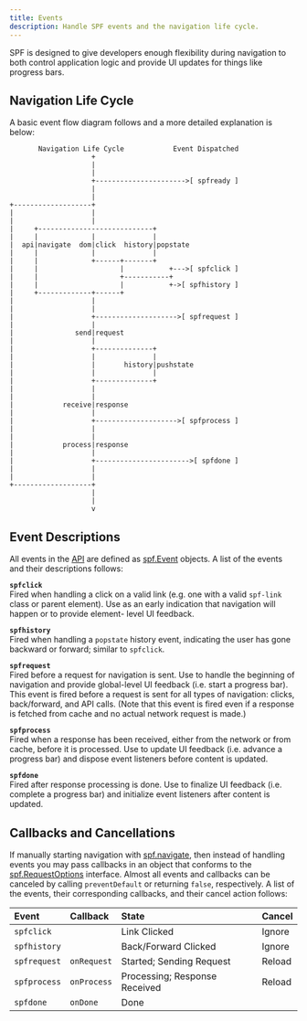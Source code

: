 ```yaml
---
title: Events
description: Handle SPF events and the navigation life cycle.
---
```



SPF is designed to give developers enough flexibility during
navigation to both control application logic and provide UI
updates for things like progress bars.


## Navigation Life Cycle

A basic event flow diagram follows and a more detailed
explanation is below:


           Navigation Life Cycle            Event Dispatched
                        +                                   
                        |                                   
                        |                                   
                        +---------------------->[ spfready ]
                        |                                   
                        |                                   
    +-------------------+                                   
    |                   |                                   
    |                   |                                   
    |     +----------------------------+                    
    |     |             |              |                    
    |  api|navigate  dom|click  history|popstate            
    |     |             |              |                    
    |     |             +------+-------+                    
    |     |                    |           +--->[ spfclick ]
    |     |                    +-----------+                
    |     |                    |           +->[ spfhistory ]
    |     +-------------+------+                            
    |                   |                                   
    |                   |                                   
    |                   +-------------------->[ spfrequest ]
    |                   |                                   
    |               send|request                            
    |                   |                                   
    |                   +--------------+                    
    |                   |              |                    
    |                   |       history|pushstate           
    |                   |              |                    
    |                   +--------------+                    
    |                   |                                   
    |                   |                                   
    |            receive|response                           
    |                   |                                   
    |                   +-------------------->[ spfprocess ]
    |                   |                                   
    |                   |                                   
    |            process|response                           
    |                   |                                   
    |                   +----------------------->[ spfdone ]
    |                   |                                   
    |                   |                                   
    +-------------------+                                   
                        |                                   
                        |                                   
                        v                                   


## Event Descriptions

All events in the [API][] are defined as [spf.Event][] objects.
A list of the events and their descriptions follows:

**`spfclick`**  
Fired when handling a click on a valid link (e.g. one with a
valid `spf-link` class or parent element).  Use as an early
indication that navigation will happen or to provide element-
level UI feedback.

**`spfhistory`**  
Fired when handling a `popstate` history event, indicating the
user has gone backward or forward; similar to `spfclick`.

**`spfrequest`**  
Fired before a request for navigation is sent.  Use to handle
the beginning of navigation and provide global-level UI feedback
(i.e. start a progress bar). This event is fired before a
request is sent for all types of navigation: clicks,
back/forward, and API calls.  (Note that this event is fired
even if a response is fetched from cache and no actual network
request is made.)

**`spfprocess`**  
Fired when a response has been received, either from the network
or from cache, before it is processed.  Use to update UI
feedback (i.e. advance a progress bar) and dispose event
listeners before content is updated.

**`spfdone`**  
Fired after response processing is done.  Use to finalize UI
feedback (i.e. complete a progress bar) and initialize event
listeners after content is updated.


## Callbacks and Cancellations

If manually starting navigation with [spf.navigate][], then
instead of handling events you may pass callbacks in an object
that conforms to the [spf.RequestOptions][] interface. Almost
all events and callbacks can be canceled by calling
`preventDefault` or returning `false`, respectively.  A list of
the events, their corresponding callbacks, and their cancel
action follows:

| Event        | Callback    | State                         | Cancel |
|:-------------|:------------|:------------------------------|:-------|
| `spfclick`   |             | Link Clicked                  | Ignore |
| `spfhistory` |             | Back/Forward Clicked          | Ignore |
| `spfrequest` | `onRequest` | Started; Sending Request      | Reload |
| `spfprocess` | `onProcess` | Processing; Response Received | Reload |
| `spfdone`    | `onDone`    | Done                          |        |



[API]: ../api.md
[spf.Event]: ../api.md#spf.event
[spf.navigate]: ../api.md#spf.navigate
[spf.RequestOptions]: ../api.md#spf.requestoptions

